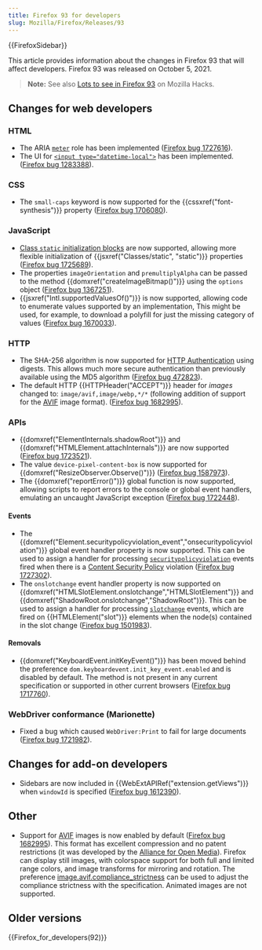 ```yaml
---
title: Firefox 93 for developers
slug: Mozilla/Firefox/Releases/93
---
```


{{FirefoxSidebar}}

This article provides information about the changes in Firefox 93 that will affect developers. Firefox 93 was released on October 5, 2021.

> **Note:** See also [Lots to see in Firefox 93](https://hacks.mozilla.org/2021/10/lots-to-see-in-firefox-93/) on Mozilla Hacks.

## Changes for web developers

### HTML

- The ARIA [`meter`](/en-US/docs/Web/Accessibility/ARIA/Roles/meter_role) role has been implemented ([Firefox bug 1727616](https://bugzil.la/1727616)).
- The UI for [`<input type="datetime-local">`](/en-US/docs/Web/HTML/Element/input/datetime-local) has been implemented. ([Firefox bug 1283388](https://bugzil.la/1283388)).

### CSS

- The `small-caps` keyword is now supported for the {{cssxref("font-synthesis")}} property ([Firefox bug 1706080](https://bugzil.la/1706080)).

### JavaScript

- [Class `static` initialization blocks](/en-US/docs/Web/JavaScript/Reference/Classes/Class_static_initialization_blocks) are now supported, allowing more flexible initialization of {{jsxref("Classes/static", "static")}} properties ([Firefox bug 1725689](https://bugzil.la/1725689)).
- The properties `imageOrientation` and `premultiplyAlpha` can be passed to the method {{domxref("createImageBitmap()")}} using the `options` object ([Firefox bug 1367251](https://bugzil.la/1367251)).
- {{jsxref("Intl.supportedValuesOf()")}} is now supported, allowing code to enumerate values supported by an implementation, This might be used, for example, to download a polyfill for just the missing category of values ([Firefox bug 1670033](https://bugzil.la/1670033)).

### HTTP

- The SHA-256 algorithm is now supported for [HTTP Authentication](/en-US/docs/Web/HTTP/Authentication) using digests. This allows much more secure authentication than previously available using the MD5 algorithm ([Firefox bug 472823](https://bugzil.la/472823)).
- The default HTTP {{HTTPHeader("ACCEPT")}} header for _images_ changed to: `image/avif,image/webp,*/*` (following addition of support for the [AVIF](/en-US/docs/Web/Media/Formats/Image_types#avif_image) image format). ([Firefox bug 1682995](https://bugzil.la/1682995)).

### APIs

- {{domxref("ElementInternals.shadowRoot")}} and {{domxref("HTMLElement.attachInternals")}} are now supported ([Firefox bug 1723521](https://bugzil.la/1723521)).
- The value `device-pixel-content-box` is now supported for {{domxref("ResizeObserver.Observe()")}} ([Firefox bug 1587973](https://bugzil.la/1587973)).
- The {{domxref("reportError()")}} global function is now supported, allowing scripts to report errors to the console or global event handlers, emulating an uncaught JavaScript exception ([Firefox bug 1722448](https://bugzil.la/1722448)).

#### Events

- The {{domxref("Element.securitypolicyviolation_event","onsecuritypolicyviolation")}} global event handler property is now supported.
  This can be used to assign a handler for processing [`securitypolicyviolation`](/en-US/docs/Web/API/Element/securitypolicyviolation_event) events fired when there is a [Content Security Policy](/en-US/docs/Web/HTTP/CSP) violation ([Firefox bug 1727302](https://bugzil.la/1727302)).
- The `onslotchange` event handler property is now supported on {{domxref("HTMLSlotElement.onslotchange","HTMLSlotElement")}} and {{domxref("ShadowRoot.onslotchange","ShadowRoot")}}.
  This can be used to assign a handler for processing [`slotchange`](/en-US/docs/Web/API/HTMLSlotElement/slotchange_event) events, which are fired on {{HTMLElement("slot")}} elements when the node(s) contained in the slot change ([Firefox bug 1501983](https://bugzil.la/1501983)).

#### Removals

- {{domxref("KeyboardEvent.initKeyEvent()")}} has been moved behind the preference `dom.keyboardevent.init_key_event.enabled` and is disabled by default.
  The method is not present in any current specification or supported in other current browsers ([Firefox bug 1717760](https://bugzil.la/1717760)).

### WebDriver conformance (Marionette)

- Fixed a bug which caused `WebDriver:Print` to fail for large documents ([Firefox bug 1721982](https://bugzil.la/1721982)).

## Changes for add-on developers

- Sidebars are now included in {{WebExtAPIRef("extension.getViews")}} when `windowId` is specified ([Firefox bug 1612390](https://bugzil.la/1612390)).

## Other

- Support for [AVIF](/en-US/docs/Web/Media/Formats/Image_types#avif_image) images is now enabled by default ([Firefox bug 1682995](https://bugzil.la/1682995)).
  This format has excellent compression and no patent restrictions (it was developed by the [Alliance for Open Media](https://aomedia.org/)).
  Firefox can display still images, with colorspace support for both full and limited range colors, and image transforms for mirroring and rotation.
  The preference [image.avif.compliance_strictness](/en-US/docs/Mozilla/Firefox/Experimental_features#avif_compliance_strictness) can be used to adjust the compliance strictness with the specification. Animated images are not supported.

## Older versions

{{Firefox_for_developers(92)}}
